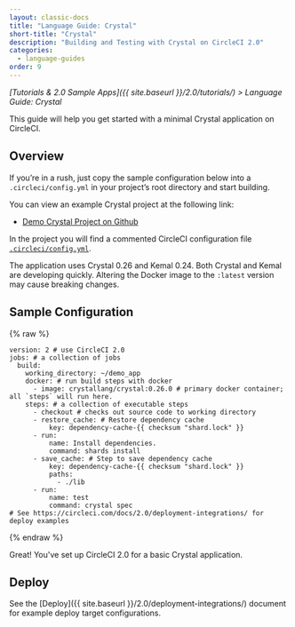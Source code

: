```yaml
---
layout: classic-docs
title: "Language Guide: Crystal"
short-title: "Crystal"
description: "Building and Testing with Crystal on CircleCI 2.0"
categories:
  - language-guides
order: 9
---
```

*[Tutorials & 2.0 Sample Apps]({{ site.baseurl }}/2.0/tutorials/) > Language Guide: Crystal*

This guide will help you get started with a minimal Crystal application on CircleCI.

## Overview

If you’re in a rush, just copy the sample configuration below into a `.circleci/config.yml` in your project’s root directory and start building.

You can view an example Crystal project at the following link:

- <a href="https://github.com/CircleCI-Public/circleci-demo-crystal"
target="_blank">Demo Crystal Project on Github</a>

In the project you will find a commented CircleCI configuration file <a href="https://github.com/CircleCI-Public/circleci-demo-crystal/blob/master/.circleci/config.yml" target="_blank"><code>.circleci/config.yml</code></a>.

The application uses Crystal 0.26 and Kemal 0.24. Both Crystal and Kemal are developing quickly. Altering the Docker image to the `:latest` version may cause breaking changes.

## Sample Configuration

{% raw %}

    version: 2 # use CircleCI 2.0
    jobs: # a collection of jobs
      build: 
        working_directory: ~/demo_app
        docker: # run build steps with docker
          - image: crystallang/crystal:0.26.0 # primary docker container; all `steps` will run here.
        steps: # a collection of executable steps
          - checkout # checks out source code to working directory
          - restore_cache: # Restore dependency cache
              key: dependency-cache-{{ checksum "shard.lock" }}
          - run:
              name: Install dependencies.
              command: shards install
          - save_cache: # Step to save dependency cache
              key: dependency-cache-{{ checksum "shard.lock" }}
              paths:
                - ./lib
          - run:
              name: test
              command: crystal spec
    # See https://circleci.com/docs/2.0/deployment-integrations/ for deploy examples    
    

{% endraw %}

Great! You've set up CircleCI 2.0 for a basic Crystal application.

## Deploy

See the [Deploy]({{ site.baseurl }}/2.0/deployment-integrations/) document for example deploy target configurations.